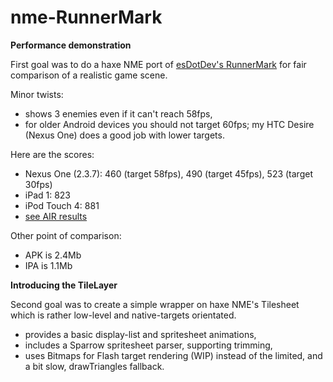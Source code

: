 nme-RunnerMark
==============

**Performance demonstration**

First goal was to do a haxe NME port of [esDotDev's RunnerMark][1] for fair comparison of a realistic game scene. 

Minor twists: 
- shows 3 enemies even if it can't reach 58fps,
- for older Android devices you should not target 60fps; my HTC Desire (Nexus One) does a good job with lower targets.

Here are the scores:
 - Nexus One (2.3.7): 460 (target 58fps), 490 (target 45fps), 523 (target 30fps)
 - iPad 1: 823
 - iPod Touch 4: 881
 - [see AIR results][2]

Other point of comparison:
 - APK is 2.4Mb
 - IPA is 1.1Mb


**Introducing the TileLayer**

Second goal was to create a simple wrapper on haxe NME's Tilesheet which is rather low-level and native-targets orientated. 

 - provides a basic display-list and spritesheet animations,
 - includes a Sparrow spritesheet parser, supporting trimming,
 - uses Bitmaps for Flash target rendering (WIP) instead of the limited, and a bit slow, drawTriangles fallback.

[1]:https://github.com/esDotDev/RunnerMark
[2]:https://github.com/esDotDev/RunnerMark/blob/master/results/Results-04-24-2012.txt